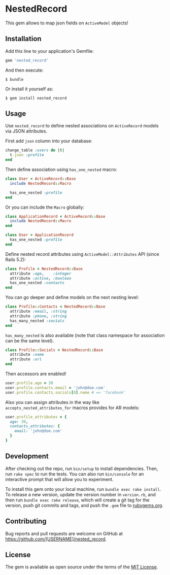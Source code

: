 # NestedRecord

This gem allows to map json fields on `ActiveModel` objects!

## Installation

Add this line to your application's Gemfile:

```ruby
gem 'nested_record'
```

And then execute:

    $ bundle

Or install it yourself as:

    $ gem install nested_record

## Usage

Use `nested_record` to define nested associations on `ActiveRecord` models via JSON attributes.

First add `json` column into your database:

```ruby
change_table :users do |t|
  t.json :profile
end
```

Then define association using `has_one_nested` macro:

```ruby
class User < ActiveRecord::Base
  include NestedRecord::Macro

  has_one_nested :profile
end
```

Or you can include the `Macro` globally:

```ruby
class ApplicationRecord < ActiveRecord::Base
  include NestedRecord::Macro
end

class User < ApplicationRecord
  has_one_nested :profile
end
```

Define nested record attributes using `ActiveModel::Attributes` API (since Rails 5.2):

```ruby
class Profile < NestedRecord::Base
  attribute :age,    :integer
  attribute :active, :boolean
  has_one_nested :contacts
end
```

You can go deeper and define models on the next nesting level:

```ruby
class Profile::Contacts < NestedRecord::Base
  attribute :email, :string
  attribute :phone, :string
  has_many_nested :socials
end
```

`has_many_nested` is also available (note that class namespace for association can be the same level).


```ruby
class Profile::Socials < NestedRecord::Base
  attribute :name
  attribute :url
end
```

Then accessors are enabled!

```ruby
user.profile.age = 39
user.profile.contacts.email = 'john@doe.com'
user.profile.contacts.socials[0].name # => 'facebook'
```

Also you can assign attributes in the way like `accepts_nested_attributes_for` macros provides for AR models:

```ruby
user.profile_attributes = {
  age: 39,
  contacts_attributes: {
    email: 'john@doe.com'
  }
}

```

## Development

After checking out the repo, run `bin/setup` to install dependencies. Then, run `rake spec` to run the tests. You can also run `bin/console` for an interactive prompt that will allow you to experiment.

To install this gem onto your local machine, run `bundle exec rake install`. To release a new version, update the version number in `version.rb`, and then run `bundle exec rake release`, which will create a git tag for the version, push git commits and tags, and push the `.gem` file to [rubygems.org](https://rubygems.org).

## Contributing

Bug reports and pull requests are welcome on GitHub at https://github.com/[USERNAME]/nested_record.

## License

The gem is available as open source under the terms of the [MIT License](https://opensource.org/licenses/MIT).
